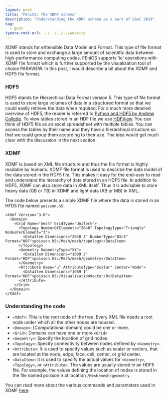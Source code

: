 ```yaml
---
layout: post
title: "FEniCS: The XDMF schema"
description: "Understanding the XDMF schema as a part of GSoC 2019"
tag: 
  - gsoc
typora-root-url: ../../../../website
---
```


XDMF stands for eXtensible Data Model and Format. This type of file format is used to store and exchange a large amount of scientific data between high-performance computing codes. FEniCS supports ‘io’ operations with XDMF file format which is further supported by the visualization tool of choice PARAVIEW. In this post, I would describe a bit about the XDMF and HDF5 file format.

### HDF5

HDF5 stands for Hierarchical Data Format version 5. This type of file format is used to store large volumes of data in a structured format so that we could easily retrieve the data when required. For a much more detailed overview of HDF5, the reader is referred to [Python and HDF5 by Andrew Collette](https://www.oreilly.com/library/view/python-and-hdf5/9781491944981/ch01.html). To view tables stored in an HDF file we use [HDFView](https://www.hdfgroup.org/downloads/hdfview/). You can think of HDF5 file as an excel spreadsheet with multiple tables. You can access the tables by their name and they have a hierarchical structure so that we could group them according to their use. The idea would get much clear with the discussion in the next section.

### XDMF

XDMF is based on XML file structure and thus the file format is highly readable by humans. XDMF file format is used to describe the data model of the data stored in the HDF5 file. This makes it easy for the end-user to read and understand the hierarchy of data stored in an HDF5 file. In addition to HDF5, XDMF can also store data in XML itself. Thus it is advisable to store heavy data (GB or TB) in XDMF and light data (KB or MB) in XML.

The code below presents a simple XDMF file where the data is stored in an HFD5 file named `poisson.h5`

```
<Xdmf Version="3.0">
  <Domain>
    <Grid Name="mesh" GridType="Uniform">
      <Topology NumberOfElements="2048" TopologyType="Triangle" NodesPerElement="3">
        <DataItem Dimensions="2048 3" NumberType="UInt" Format="HDF">poisson.h5:/Mesh/mesh/topology</DataItem>
      </Topology>
      <Geometry GeometryType="XY">
        <DataItem Dimensions="1089 2" Format="HDF">poisson.h5:/Mesh/mesh/geometry</DataItem>
      </Geometry>
      <Attribute Name="u" AttributeType="Scalar" Center="Node">
        <DataItem Dimensions="1089 1" Format="HDF">poisson.h5:/VisualisationVector/0</DataItem>
      </Attribute>
    </Grid>
  </Domain>
</Xdmf>
```

### Understanding the code

- `<Xdmf>`: This is the root node of the tree. Every XML file needs a root node under which all the other nodes are housed.
- `<Domain>`: [Computational domain] could be one or more.
- `<Grid>`: Domains can have one or more `<Grid>`
- `<Geometry>`: Specify the location of grid nodes.
- `<Topology>`: Specify connectivity between nodes defined by `<Geometry>`.
- `<Attribute>`: It is used to specify values such as scalar or vectors, that are located at the node, edge, face, cell, center, or grid center.
- `<DataItem>`: It is used to specify the actual values for `<Geometry>`, `<Topology>`, or `<Attribute>`. The values are usually stored in an HDF5 file. For example, the values defining the location of nodes is stored in the file named poisson.h at location `/Mesh/mesh/geometry`.

You can read more about the various commands and parameters used in XDMF [here](http://www.xdmf.org/index.php/XDMF_Model_and_Format).
